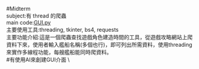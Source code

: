 #Midterm \
subject:有 thread 的爬蟲 \
main code:[GUI.py](https://github.com/yuyuhsiang/_sp/blob/main/Midterm/GUI.py) \
主要使用工具:threading, tkinter, bs4, requests \
主要功能介紹:這是一個爬蟲查找遊戲角色建造時間的工具，從遊戲攻略網站上爬資料下來，使用者輸入艦船名稱(多個也行)，即可列出所需資料，使用threading來實作多線程功能，每艘艦船能同時爬資料。 \
#有使用AI來創建GUI介面 \